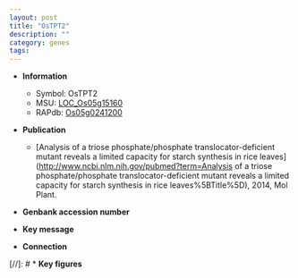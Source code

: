 ```yaml
---
layout: post
title: "OsTPT2"
description: ""
category: genes
tags: 
---
```


* **Information**  
    + Symbol: OsTPT2  
    + MSU: [LOC_Os05g15160](http://rice.uga.edu/cgi-bin/ORF_infopage.cgi?orf=LOC_Os05g15160)  
    + RAPdb: [Os05g0241200](http://rapdb.dna.affrc.go.jp/viewer/gbrowse_details/irgsp1?name=Os05g0241200)  

* **Publication**  
    + [Analysis of a triose phosphate/phosphate translocator-deficient mutant reveals a limited capacity for starch synthesis in rice leaves](http://www.ncbi.nlm.nih.gov/pubmed?term=Analysis of a triose phosphate/phosphate translocator-deficient mutant reveals a limited capacity for starch synthesis in rice leaves%5BTitle%5D), 2014, Mol Plant.

* **Genbank accession number**  

* **Key message**  

* **Connection**  

[//]: # * **Key figures**  


